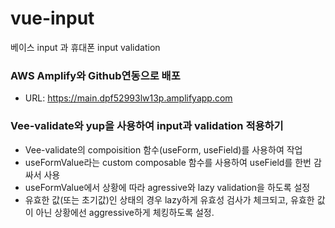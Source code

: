 # vue-input
베이스 input 과 휴대폰 input validation

### AWS Amplify와 Github연동으로 배포
* URL: https://main.dpf52993lw13p.amplifyapp.com

### Vee-validate와 yup을 사용하여 input과 validation 적용하기

* Vee-validate의 compoisition 함수(useForm, useField)를 사용하여 작업
* useFormValue라는 custom composable 함수를 사용하여 useField를 한번 감싸서 사용
* useFormValue에서 상황에 따라 agressive와 lazy validation을 하도록 설정
* 유효한 값(또는 초기값)인 상태의 경우 lazy하게 유효성 검사가 체크되고, 유효한 값이 아닌 상황에선 aggressive하게 체킹하도록 설정.
